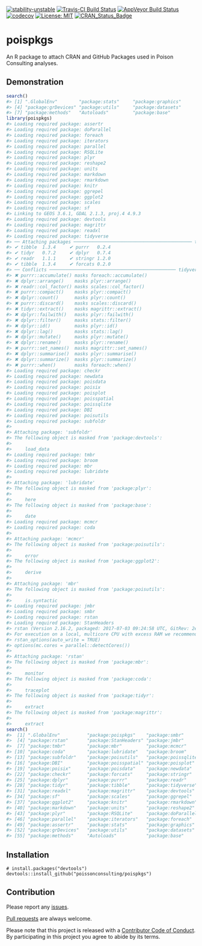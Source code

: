 
<!-- README.md is generated from README.Rmd. Please edit that file -->

[![stability-unstable](https://img.shields.io/badge/stability-unstable-yellow.svg)](https://github.com/joethorley/stability-badges#unstable)
[![Travis-CI Build
Status](https://travis-ci.org/poissonconsulting/poispkgs.svg?branch=master)](https://travis-ci.org/poissonconsulting/poispkgs)
[![AppVeyor Build
Status](https://ci.appveyor.com/api/projects/status/github/poissonconsulting/poispkgs?branch=master&svg=true)](https://ci.appveyor.com/project/poissonconsulting/poispkgs)
[![codecov](https://codecov.io/gh/poissonconsulting/poispkgs/branch/master/graph/badge.svg)](https://codecov.io/gh/poissonconsulting/poispkgs)
[![License:
MIT](https://img.shields.io/badge/License-MIT-green.svg)](https://opensource.org/licenses/MIT)
[![CRAN\_Status\_Badge](http://www.r-pkg.org/badges/version/poispkgs)](https://cran.r-project.org/package=poispkgs)

# poispkgs

An R package to attach CRAN and GitHub Packages used in Poison
Consulting analyses.

## Demonstration

``` r
search()
#> [1] ".GlobalEnv"        "package:stats"     "package:graphics" 
#> [4] "package:grDevices" "package:utils"     "package:datasets" 
#> [7] "package:methods"   "Autoloads"         "package:base"
library(poispkgs)
#> Loading required package: assertr
#> Loading required package: doParallel
#> Loading required package: foreach
#> Loading required package: iterators
#> Loading required package: parallel
#> Loading required package: RSQLite
#> Loading required package: plyr
#> Loading required package: reshape2
#> Loading required package: units
#> Loading required package: markdown
#> Loading required package: rmarkdown
#> Loading required package: knitr
#> Loading required package: ggrepel
#> Loading required package: ggplot2
#> Loading required package: scales
#> Loading required package: sf
#> Linking to GEOS 3.6.1, GDAL 2.1.3, proj.4 4.9.3
#> Loading required package: devtools
#> Loading required package: magrittr
#> Loading required package: readxl
#> Loading required package: tidyverse
#> ── Attaching packages ──────────────────────────────────────────── tidyverse 1.2.1 ──
#> ✔ tibble  1.3.4     ✔ purrr   0.2.4
#> ✔ tidyr   0.7.2     ✔ dplyr   0.7.4
#> ✔ readr   1.1.1     ✔ stringr 1.2.0
#> ✔ tibble  1.3.4     ✔ forcats 0.2.0
#> ── Conflicts ─────────────────────────────────────────────── tidyverse_conflicts() ──
#> ✖ purrr::accumulate() masks foreach::accumulate()
#> ✖ dplyr::arrange()    masks plyr::arrange()
#> ✖ readr::col_factor() masks scales::col_factor()
#> ✖ purrr::compact()    masks plyr::compact()
#> ✖ dplyr::count()      masks plyr::count()
#> ✖ purrr::discard()    masks scales::discard()
#> ✖ tidyr::extract()    masks magrittr::extract()
#> ✖ dplyr::failwith()   masks plyr::failwith()
#> ✖ dplyr::filter()     masks stats::filter()
#> ✖ dplyr::id()         masks plyr::id()
#> ✖ dplyr::lag()        masks stats::lag()
#> ✖ dplyr::mutate()     masks plyr::mutate()
#> ✖ dplyr::rename()     masks plyr::rename()
#> ✖ purrr::set_names()  masks magrittr::set_names()
#> ✖ dplyr::summarise()  masks plyr::summarise()
#> ✖ dplyr::summarize()  masks plyr::summarize()
#> ✖ purrr::when()       masks foreach::when()
#> Loading required package: checkr
#> Loading required package: newdata
#> Loading required package: poisdata
#> Loading required package: poisix
#> Loading required package: poisplot
#> Loading required package: poisspatial
#> Loading required package: poissqlite
#> Loading required package: DBI
#> Loading required package: poisutils
#> Loading required package: subfoldr
#> 
#> Attaching package: 'subfoldr'
#> The following object is masked from 'package:devtools':
#> 
#>     load_data
#> Loading required package: tmbr
#> Loading required package: broom
#> Loading required package: mbr
#> Loading required package: lubridate
#> 
#> Attaching package: 'lubridate'
#> The following object is masked from 'package:plyr':
#> 
#>     here
#> The following object is masked from 'package:base':
#> 
#>     date
#> Loading required package: mcmcr
#> Loading required package: coda
#> 
#> Attaching package: 'mcmcr'
#> The following object is masked from 'package:poisutils':
#> 
#>     error
#> The following object is masked from 'package:ggplot2':
#> 
#>     derive
#> 
#> Attaching package: 'mbr'
#> The following object is masked from 'package:poisutils':
#> 
#>     is.syntactic
#> Loading required package: jmbr
#> Loading required package: smbr
#> Loading required package: rstan
#> Loading required package: StanHeaders
#> rstan (Version 2.16.2, packaged: 2017-07-03 09:24:58 UTC, GitRev: 2e1f913d3ca3)
#> For execution on a local, multicore CPU with excess RAM we recommend calling
#> rstan_options(auto_write = TRUE)
#> options(mc.cores = parallel::detectCores())
#> 
#> Attaching package: 'rstan'
#> The following object is masked from 'package:mbr':
#> 
#>     monitor
#> The following object is masked from 'package:coda':
#> 
#>     traceplot
#> The following object is masked from 'package:tidyr':
#> 
#>     extract
#> The following object is masked from 'package:magrittr':
#> 
#>     extract
search()
#>  [1] ".GlobalEnv"          "package:poispkgs"    "package:smbr"       
#>  [4] "package:rstan"       "package:StanHeaders" "package:jmbr"       
#>  [7] "package:tmbr"        "package:mbr"         "package:mcmcr"      
#> [10] "package:coda"        "package:lubridate"   "package:broom"      
#> [13] "package:subfoldr"    "package:poisutils"   "package:poissqlite" 
#> [16] "package:DBI"         "package:poisspatial" "package:poisplot"   
#> [19] "package:poisix"      "package:poisdata"    "package:newdata"    
#> [22] "package:checkr"      "package:forcats"     "package:stringr"    
#> [25] "package:dplyr"       "package:purrr"       "package:readr"      
#> [28] "package:tidyr"       "package:tibble"      "package:tidyverse"  
#> [31] "package:readxl"      "package:magrittr"    "package:devtools"   
#> [34] "package:sf"          "package:scales"      "package:ggrepel"    
#> [37] "package:ggplot2"     "package:knitr"       "package:rmarkdown"  
#> [40] "package:markdown"    "package:units"       "package:reshape2"   
#> [43] "package:plyr"        "package:RSQLite"     "package:doParallel" 
#> [46] "package:parallel"    "package:iterators"   "package:foreach"    
#> [49] "package:assertr"     "package:stats"       "package:graphics"   
#> [52] "package:grDevices"   "package:utils"       "package:datasets"   
#> [55] "package:methods"     "Autoloads"           "package:base"
```

## Installation

    # install.packages("devtools")
    devtools::install_github("poissonconsulting/poispkgs")

## Contribution

Please report any
[issues](https://github.com/poissonconsulting/poispkgs/issues).

[Pull requests](https://github.com/poissonconsulting/poispkgs/pulls) are
always welcome.

Please note that this project is released with a [Contributor Code of
Conduct](https://github.com/poissonconsulting/poispkgs/blob/master/CONDUCT.md).
By participating in this project you agree to abide by its terms.
